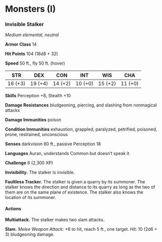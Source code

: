 # Monsters (I)

### Invisible Stalker

*Medium elemental, neutral*

**Armor Class** 14

**Hit Points** 104 (16d8 + 32)

**Speed** 50 ft., fly 50 ft. (hover)

|STR|DEX|CON|INT|WIS|CHA|
|--- |--- |--- |--- |--- |--- |
|16 (+3)|19 (+4)|14 (+2)|10 (+0)|15 (+2)|11 (+0)|

**Skills** Perception +8, Stealth +10

**Damage Resistances** bludgeoning, piercing, and slashing from nonmagical attacks

**Damage Immunities** poison

**Condition Immunities** exhaustion, grappled, paralyzed, petrified, poisoned, prone, restrained, unconscious

**Senses** darkvision 60 ft., passive Perception 18

**Languages** Auran, understands Common but doesn’t speak it

**Challenge** 6 (2,300 XP)

**Invisibility.**  The stalker is invisible.

**Faultless Tracker.** The stalker is given a quarry by its summoner. The stalker knows the direction and distance to its quarry as long as the two of them are on the same plane of existence. The stalker also knows the location of its summoner.

#### Actions

**Multiattack.** The stalker makes two slam attacks.

**Slam.** *Melee Weapon Attack:* +6 to hit, reach 5 ft., one target. *Hit:* 10 (2d6 + 3) bludgeoning damage.

